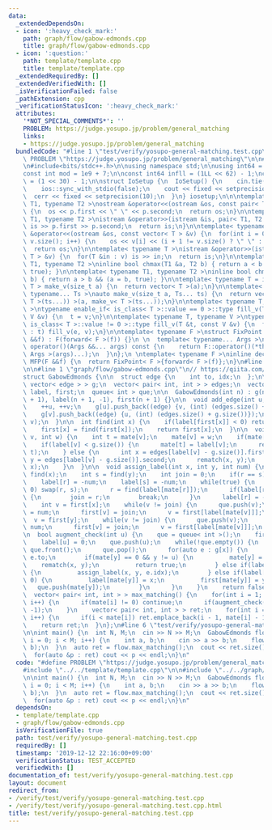 ```yaml
---
data:
  _extendedDependsOn:
  - icon: ':heavy_check_mark:'
    path: graph/flow/gabow-edmonds.cpp
    title: graph/flow/gabow-edmonds.cpp
  - icon: ':question:'
    path: template/template.cpp
    title: template/template.cpp
  _extendedRequiredBy: []
  _extendedVerifiedWith: []
  _isVerificationFailed: false
  _pathExtension: cpp
  _verificationStatusIcon: ':heavy_check_mark:'
  attributes:
    '*NOT_SPECIAL_COMMENTS*': ''
    PROBLEM: https://judge.yosupo.jp/problem/general_matching
    links:
    - https://judge.yosupo.jp/problem/general_matching
  bundledCode: "#line 1 \"test/verify/yosupo-general-matching.test.cpp\"\n#define\
    \ PROBLEM \"https://judge.yosupo.jp/problem/general_matching\"\n\n#line 1 \"template/template.cpp\"\
    \n#include<bits/stdc++.h>\n\nusing namespace std;\n\nusing int64 = long long;\n\
    const int mod = 1e9 + 7;\n\nconst int64 infll = (1LL << 62) - 1;\nconst int inf\
    \ = (1 << 30) - 1;\n\nstruct IoSetup {\n  IoSetup() {\n    cin.tie(nullptr);\n\
    \    ios::sync_with_stdio(false);\n    cout << fixed << setprecision(10);\n  \
    \  cerr << fixed << setprecision(10);\n  }\n} iosetup;\n\n\ntemplate< typename\
    \ T1, typename T2 >\nostream &operator<<(ostream &os, const pair< T1, T2 >& p)\
    \ {\n  os << p.first << \" \" << p.second;\n  return os;\n}\n\ntemplate< typename\
    \ T1, typename T2 >\nistream &operator>>(istream &is, pair< T1, T2 > &p) {\n \
    \ is >> p.first >> p.second;\n  return is;\n}\n\ntemplate< typename T >\nostream\
    \ &operator<<(ostream &os, const vector< T > &v) {\n  for(int i = 0; i < (int)\
    \ v.size(); i++) {\n    os << v[i] << (i + 1 != v.size() ? \" \" : \"\");\n  }\n\
    \  return os;\n}\n\ntemplate< typename T >\nistream &operator>>(istream &is, vector<\
    \ T > &v) {\n  for(T &in : v) is >> in;\n  return is;\n}\n\ntemplate< typename\
    \ T1, typename T2 >\ninline bool chmax(T1 &a, T2 b) { return a < b && (a = b,\
    \ true); }\n\ntemplate< typename T1, typename T2 >\ninline bool chmin(T1 &a, T2\
    \ b) { return a > b && (a = b, true); }\n\ntemplate< typename T = int64 >\nvector<\
    \ T > make_v(size_t a) {\n  return vector< T >(a);\n}\n\ntemplate< typename T,\
    \ typename... Ts >\nauto make_v(size_t a, Ts... ts) {\n  return vector< decltype(make_v<\
    \ T >(ts...)) >(a, make_v< T >(ts...));\n}\n\ntemplate< typename T, typename V\
    \ >\ntypename enable_if< is_class< T >::value == 0 >::type fill_v(T &t, const\
    \ V &v) {\n  t = v;\n}\n\ntemplate< typename T, typename V >\ntypename enable_if<\
    \ is_class< T >::value != 0 >::type fill_v(T &t, const V &v) {\n  for(auto &e\
    \ : t) fill_v(e, v);\n}\n\ntemplate< typename F >\nstruct FixPoint : F {\n  FixPoint(F\
    \ &&f) : F(forward< F >(f)) {}\n \n  template< typename... Args >\n  decltype(auto)\
    \ operator()(Args &&... args) const {\n    return F::operator()(*this, forward<\
    \ Args >(args)...);\n  }\n};\n \ntemplate< typename F >\ninline decltype(auto)\
    \ MFP(F &&f) {\n  return FixPoint< F >{forward< F >(f)};\n}\n#line 4 \"test/verify/yosupo-general-matching.test.cpp\"\
    \n\n#line 1 \"graph/flow/gabow-edmonds.cpp\"\n// https://qiita.com/Kutimoti_T/items/5b579773e0a24d650bdf\n\
    struct GabowEdmonds {\n\n  struct edge {\n    int to, idx;\n  };\n\n  vector<\
    \ vector< edge > > g;\n  vector< pair< int, int > > edges;\n  vector< int > mate,\
    \ label, first;\n  queue< int > que;\n\n  GabowEdmonds(int n) : g(n + 1), mate(n\
    \ + 1), label(n + 1, -1), first(n + 1) {}\n\n  void add_edge(int u, int v) {\n\
    \    ++u, ++v;\n    g[u].push_back((edge) {v, (int) (edges.size() + g.size())});\n\
    \    g[v].push_back((edge) {u, (int) (edges.size() + g.size())});\n    edges.emplace_back(u,\
    \ v);\n  }\n\n  int find(int x) {\n    if(label[first[x]] < 0) return first[x];\n\
    \    first[x] = find(first[x]);\n    return first[x];\n  }\n\n  void rematch(int\
    \ v, int w) {\n    int t = mate[v];\n    mate[v] = w;\n    if(mate[t] != v) return;\n\
    \    if(label[v] < g.size()) {\n      mate[t] = label[v];\n      rematch(label[v],\
    \ t);\n    } else {\n      int x = edges[label[v] - g.size()].first;\n      int\
    \ y = edges[label[v] - g.size()].second;\n      rematch(x, y);\n      rematch(y,\
    \ x);\n    }\n  }\n\n  void assign_label(int x, int y, int num) {\n    int r =\
    \ find(x);\n    int s = find(y);\n    int join = 0;\n    if(r == s) return;\n\
    \    label[r] = -num;\n    label[s] = -num;\n    while(true) {\n      if(s !=\
    \ 0) swap(r, s);\n      r = find(label[mate[r]]);\n      if(label[r] == -num)\
    \ {\n        join = r;\n        break;\n      }\n      label[r] = -num;\n    }\n\
    \    int v = first[x];\n    while(v != join) {\n      que.push(v);\n      label[v]\
    \ = num;\n      first[v] = join;\n      v = first[label[mate[v]]];\n    }\n  \
    \  v = first[y];\n    while(v != join) {\n      que.push(v);\n      label[v] =\
    \ num;\n      first[v] = join;\n      v = first[label[mate[v]]];\n    }\n  }\n\
    \n  bool augment_check(int u) {\n    que = queue< int >();\n    first[u] = 0;\n\
    \    label[u] = 0;\n    que.push(u);\n    while(!que.empty()) {\n      int x =\
    \ que.front();\n      que.pop();\n      for(auto e : g[x]) {\n        int y =\
    \ e.to;\n        if(mate[y] == 0 && y != u) {\n          mate[y] = x;\n      \
    \    rematch(x, y);\n          return true;\n        } else if(label[y] >= 0)\
    \ {\n          assign_label(x, y, e.idx);\n        } else if(label[mate[y]] <\
    \ 0) {\n          label[mate[y]] = x;\n          first[mate[y]] = y;\n       \
    \   que.push(mate[y]);\n        }\n      }\n    }\n    return false;\n  }\n\n\
    \  vector< pair< int, int > > max_matching() {\n    for(int i = 1; i < g.size();\
    \ i++) {\n      if(mate[i] != 0) continue;\n      if(augment_check(i)) label.assign(g.size(),\
    \ -1);\n    }\n    vector< pair< int, int > > ret;\n    for(int i = 1; i < g.size();\
    \ i++) {\n      if(i < mate[i]) ret.emplace_back(i - 1, mate[i] - 1);\n    }\n\
    \    return ret;\n  }\n};\n#line 6 \"test/verify/yosupo-general-matching.test.cpp\"\
    \n\nint main() {\n  int N, M;\n  cin >> N >> M;\n  GabowEdmonds flow(N);\n  for(int\
    \ i = 0; i < M; i++) {\n    int a, b;\n    cin >> a >> b;\n    flow.add_edge(a,\
    \ b);\n  }\n  auto ret = flow.max_matching();\n  cout << ret.size() << endl;\n\
    \  for(auto &p : ret) cout << p << endl;\n}\n"
  code: "#define PROBLEM \"https://judge.yosupo.jp/problem/general_matching\"\n\n\
    #include \"../../template/template.cpp\"\n\n#include \"../../graph/flow/gabow-edmonds.cpp\"\
    \n\nint main() {\n  int N, M;\n  cin >> N >> M;\n  GabowEdmonds flow(N);\n  for(int\
    \ i = 0; i < M; i++) {\n    int a, b;\n    cin >> a >> b;\n    flow.add_edge(a,\
    \ b);\n  }\n  auto ret = flow.max_matching();\n  cout << ret.size() << endl;\n\
    \  for(auto &p : ret) cout << p << endl;\n}\n"
  dependsOn:
  - template/template.cpp
  - graph/flow/gabow-edmonds.cpp
  isVerificationFile: true
  path: test/verify/yosupo-general-matching.test.cpp
  requiredBy: []
  timestamp: '2019-12-12 22:16:00+09:00'
  verificationStatus: TEST_ACCEPTED
  verifiedWith: []
documentation_of: test/verify/yosupo-general-matching.test.cpp
layout: document
redirect_from:
- /verify/test/verify/yosupo-general-matching.test.cpp
- /verify/test/verify/yosupo-general-matching.test.cpp.html
title: test/verify/yosupo-general-matching.test.cpp
---
```

